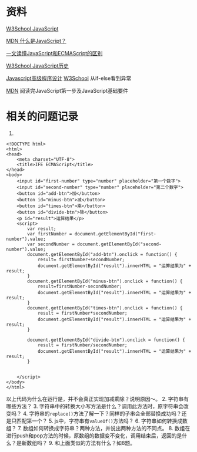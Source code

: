 # 资料
[W3School JavaScript](http://www.w3school.com.cn/js/js_intro.asp)

[MDN 什么是JavaScript？](https://developer.mozilla.org/zh-CN/docs/Learn/JavaScript/First_steps/What_is_JavaScript)

[一文读懂JavaScript和ECMAScript的区别](http://developer.51cto.com/art/201711/557514.htm)

[W3School JavaScript历史](http://www.w3school.com.cn/js/pro_js_history.asp)


[Javascript高级程序设计]()
[W3School](http://www.w3school.com.cn/js/js_if_else.asp) 从if-else看到异常

[MDN](https://developer.mozilla.org/zh-CN/docs/Learn/JavaScript/First_steps/Variables) 阅读完JavaScript第一步及JavaScript基础要件


[]()

# 相关的问题记录
1. 
```
<!DOCTYPE html>
<html>
<head>
    <meta charset="UTF-8">    
    <title>IFE ECMAScript</title>
</head>
<body>        
    <input id="first-number" type="number" placeholder="第一个数字">
    <input id="second-number" type="number" placeholder="第二个数字">
    <button id="add-btn">加</button>
    <button id="minus-btn">减</button>
    <button id="times-btn">乘</button>
    <button id="divide-btn">除</button>
    <p id="result">运算结果</p>
    <script>
        var result;
        var firstNumber = document.getElementById("first-number").value;
        var secondNumber = document.getElementById("second-number").value;
        document.getElementById("add-btn").onclick = function() {
            result= firstNumber+secondNumber;
            document.getElementById("result").innerHTML = "运算结果为" + result;
        }
        document.getElementById("minus-btn").onclick = function() {
            result=firstNumber-secondNumber;
            document.getElementById("result").innerHTML = "运算结果为" + result;
        }
        document.getElementById("times-btn").onclick = function() {
            result = firstNumber*secondNumber;
            document.getElementById("result").innerHTML = "运算结果为" + result;
        }

        document.getElementById("divide-btn").onclick = function() {
            result = firstNumber/secondNumber;
            document.getElementById("result").innerHTML = "运算结果为" + result;
        }

        
    </script>
</body>
</html>
```
以上代码为什么在运行是，并不会真正实现加减乘除？说明原因～。
2. 字符串有哪些方法？
3. 字符串中的转换大小写方法是什么？调用此方法时，原字符串会改变吗？
4. 字符串的`replace()`方法了解一下？同样的子串会全部替换成功吗？还是只匹配第一个？
5. js中，字符串有`valueOf()`方法吗？
6. 字符串如何转换成数组？
7. 数组如何转换成字符串？两种方法，并说出两种方法的不同点。
8. 数组在进行push和pop方法的时候，原数组的数据变不变化，调用结束后，返回的是什么？是新数组吗？
9. 和上面类似的方法有什么？如8题。
